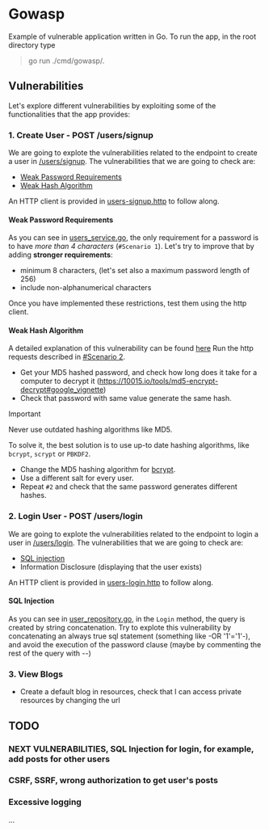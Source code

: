 # Gowasp

Example of vulnerable application written in Go.
To run the app, in the root directory type

> go run ./cmd/gowasp/.

## Vulnerabilities

Let's explore different vulnerabilities by exploiting some of the functionalities that the app provides:

### 1. Create User - POST /users/signup

We are going to explote the vulnerabilities related to the endpoint to create a user in [/users/signup](http://localhost:8080/users/signup).
The vulnerabilities that we are going to check are:
+ [Weak Password Requirements](https://cwe.mitre.org/data/definitions/521.html)
+ [Weak Hash Algorithm](https://cwe.mitre.org/data/definitions/328.html)

An HTTP client is provided in [users-signup.http](./tools/users-signup.http) to follow along.

#### Weak Password Requirements

As you can see in [users_service.go](./internal/services/user_service.go), the only requirement for a password is to have *more than 4 characters* (`#Scenario 1`).
Let's try to improve that by adding **stronger requirements**:
+ minimum 8 characters, (let's set also a maximum password length of 256)
+ include non-alphanumerical characters

Once you have implemented these restrictions, test them using the http client.

#### Weak Hash Algorithm

A detailed explanation of this vulnerability can be found [here](https://knowledge-base.secureflag.com/vulnerabilities/broken_cryptography/weak_hashing_algorithm_vulnerability.html)
Run the http requests described in [#Scenario 2](./tools/users-signup.http). 
+ Get your MD5 hashed password, and check how long does it take for a computer to decrypt it (https://10015.io/tools/md5-encrypt-decrypt#google_vignette) 
+ Check that password with same value generate the same hash.

> [!IMPORTANT]  
> Never use outdated hashing algorithms like MD5.

To solve it, the best solution is to use up-to date hashing algorithms, like `bcrypt`, `scrypt` or `PBKDF2`.
+ Change the MD5 hashing algorithm for [bcrypt](https://pkg.go.dev/golang.org/x/crypto/bcrypt).
+ Use a different salt for every user.
+ Repeat `#2` and check that the same password generates different hashes.

### 2. Login User - POST /users/login

We are going to explote the vulnerabilities related to the endpoint to login a user in [/users/login](http://localhost:8080/users/login).
The vulnerabilities that we are going to check are:

+ [SQL injection](https://owasp.org/www-community/attacks/SQL_Injection)
+ Information Disclosure (displaying that the user exists)

An HTTP client is provided in [users-login.http](./tools/users-login.http) to follow along.

#### SQL Injection

As you can see in [user_repository.go](./internal/repositories/user_repository.go), in the `Login` method, the query is created by string concatenation.
Try to explote this vulnerability by concatenating an always true sql statement (something like -OR '1'='1'-), and avoid the execution of the password clause (maybe by commenting the rest of the query with --)

### 3. View Blogs

- Create a default blog in resources, check that I can access private resources by changing the url

## TODO

### NEXT VULNERABILITIES, SQL Injection for login, for example, add posts for other users

### CSRF, SSRF, wrong authorization to get user's posts

### Excessive logging
...
